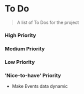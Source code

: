 # To Do

> A list of To Dos for the project

### High Priority

### Medium Priority

### Low Priority

### 'Nice-to-have' Priority

* Make Events data dynamic